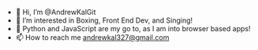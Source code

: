 - 👋 Hi, I’m @AndrewKalGit
- 👀 I’m interested in Boxing, Front End Dev, and Singing!
- 🌱 Python and JavaScript are my go to, as I am into browser based apps!
- 📫 How to reach me andrewkal327@gmail.com

<!---
AndrewKalGit/AndrewKalGit is a ✨ special ✨ repository because its `README.md` (this file) appears on your GitHub profile.
You can click the Preview link to take a look at your changes.
--->
